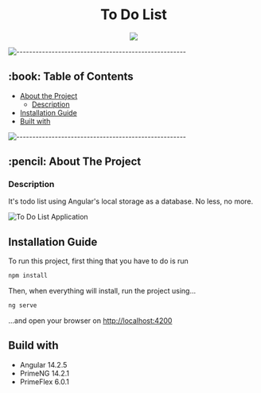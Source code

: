 <h1 align="center">To Do List</h1>

<div align="center">
<img src="https://img.shields.io/badge/angular-%23DD0031.svg?style=for-the-badge&logo=angular&logoColor=white">
</div>

![-----------------------------------------------------](https://raw.githubusercontent.com/andreasbm/readme/master/assets/lines/rainbow.png)


<!-- TABLE OF CONTENTS -->
<h2 id="table-of-contents"> :book: Table of Contents</h2>

* [About the Project](#about-the-project) 
  * [Description](#about-project)
* [Installation Guide](#installation)
* [Built with](#build-with)

![-----------------------------------------------------](https://raw.githubusercontent.com/andreasbm/readme/master/assets/lines/rainbow.png)

<h2 id="about-the-project"> :pencil: About The Project</h2>

<h3 id="about-project">Description</h3>

It's todo list using Angular's local storage as a database. No less, no more.

![To Do List Application](/../screenshots/todo-list-checked.JPG?raw=true "Basic application view")

<h2 id="installation">Installation Guide</h2>

To run this project, first thing that you have to do is run
```bash
npm install
```
Then, when everything will install, run the project using...
```bash
ng serve
```
...and open your browser on [http://localhost:4200](http://localhost:4200)

<h2 id="built-with">Build with</h2>

* Angular 14.2.5
* PrimeNG 14.2.1
* PrimeFlex 6.0.1
